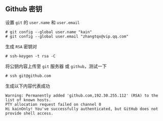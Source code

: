 ## Github 密钥

设置 `git` 的 `user.name` 和 `user.email`

```shell
# git config --global user.name "kain"
# git config --global user.email "zhangtqx@vip.qq.com"
```

生成 `RSA` 密钥对

```shell
# ssh-keygen -t rsa -C
```

将公钥内容上传至 `git` 服务器 或 `github`，测试一下

```shell
# ssh git@github.com
```

生成以下内容代表成功

```shell
Warning: Permanently added 'github.com,192.30.255.112' (RSA) to the list of known hosts.
PTY allocation request failed on channel 0
Hi kainOnly! You've successfully authenticated, but GitHub does not provide shell access.
```
